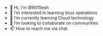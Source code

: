 - 👋 Hi, I’m @Rit15esh
- 👀 I’m interested in learning linux operations
- 🌱 I’m currently learning Cloud technology
- 💞️ I’m looking to collaborate on communities
- 📫 How to reach me via chat

<!---
Rit15esh/Rit15esh is a ✨ special ✨ repository because its `README.md` (this file) appears on your GitHub profile.
You can click the Preview link to take a look at your changes.
--->
